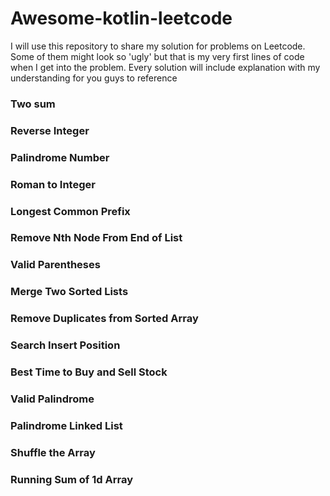 # Awesome-kotlin-leetcode
I will use this repository to share my solution for problems on Leetcode. Some of them might look so 'ugly' but that is my very first lines of code when I get into the problem. Every solution will include explanation with my understanding for you guys to reference

### Two sum

### Reverse Integer

### Palindrome Number  

### Roman to Integer

### Longest Common Prefix

### Remove Nth Node From End of List

### Valid Parentheses 

### Merge Two Sorted Lists

### Remove Duplicates from Sorted Array

### Search Insert Position

### Best Time to Buy and Sell Stock

### Valid Palindrome    	

### Palindrome Linked List    	

### Shuffle the Array   

### Running Sum of 1d Array  



